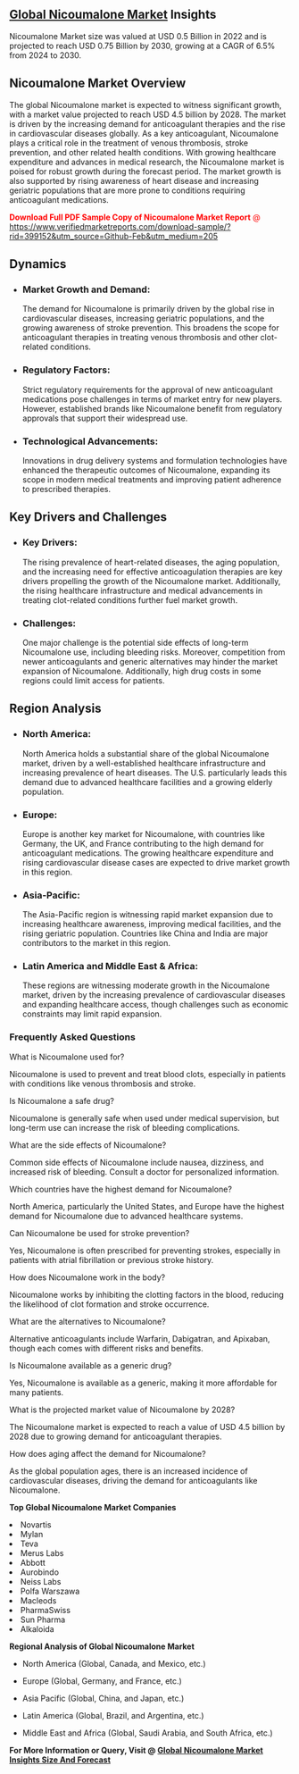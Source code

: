 <h2><a href="https://www.verifiedmarketreports.com/download-sample/?rid=399152&amp;utm_source=Github&amp;utm_medium=205" target="_blank">Global Nicoumalone Market</a> Insights</h2><p>Nicoumalone Market size was valued at USD 0.5 Billion in 2022 and is projected to reach USD 0.75 Billion by 2030, growing at a CAGR of 6.5% from 2024 to 2030.</p><p> <h2>Nicoumalone Market Overview</h2> <p>The global Nicoumalone market is expected to witness significant growth, with a market value projected to reach USD 4.5 billion by 2028. The market is driven by the increasing demand for anticoagulant therapies and the rise in cardiovascular diseases globally. As a key anticoagulant, Nicoumalone plays a critical role in the treatment of venous thrombosis, stroke prevention, and other related health conditions. With growing healthcare expenditure and advances in medical research, the Nicoumalone market is poised for robust growth during the forecast period. The market growth is also supported by rising awareness of heart disease and increasing geriatric populations that are more prone to conditions requiring anticoagulant medications.</p> <p><p><span class=""><span style="color: #ff0000;"><strong>Download Full PDF Sample Copy of Nicoumalone Market Report</strong> @ </span><a href="https://www.verifiedmarketreports.com/download-sample/?rid=399152&amp;utm_source=Github-Feb&amp;utm_medium=205" target="_blank">https://www.verifiedmarketreports.com/download-sample/?rid=399152&amp;utm_source=Github-Feb&amp;utm_medium=205</a></span></p></p> <h2>Dynamics</h2> <ul> <li><h3>Market Growth and Demand:</h3> The demand for Nicoumalone is primarily driven by the global rise in cardiovascular diseases, increasing geriatric populations, and the growing awareness of stroke prevention. This broadens the scope for anticoagulant therapies in treating venous thrombosis and other clot-related conditions.</li> <li><h3>Regulatory Factors:</h3> Strict regulatory requirements for the approval of new anticoagulant medications pose challenges in terms of market entry for new players. However, established brands like Nicoumalone benefit from regulatory approvals that support their widespread use.</li> <li><h3>Technological Advancements:</h3> Innovations in drug delivery systems and formulation technologies have enhanced the therapeutic outcomes of Nicoumalone, expanding its scope in modern medical treatments and improving patient adherence to prescribed therapies.</li> </ul> <h2>Key Drivers and Challenges</h2> <ul> <li><h3>Key Drivers:</h3> The rising prevalence of heart-related diseases, the aging population, and the increasing need for effective anticoagulation therapies are key drivers propelling the growth of the Nicoumalone market. Additionally, the rising healthcare infrastructure and medical advancements in treating clot-related conditions further fuel market growth.</li> <li><h3>Challenges:</h3> One major challenge is the potential side effects of long-term Nicoumalone use, including bleeding risks. Moreover, competition from newer anticoagulants and generic alternatives may hinder the market expansion of Nicoumalone. Additionally, high drug costs in some regions could limit access for patients.</li> </ul> <h2>Region Analysis</h2> <ul> <li><h3>North America:</h3> North America holds a substantial share of the global Nicoumalone market, driven by a well-established healthcare infrastructure and increasing prevalence of heart diseases. The U.S. particularly leads this demand due to advanced healthcare facilities and a growing elderly population.</li> <li><h3>Europe:</h3> Europe is another key market for Nicoumalone, with countries like Germany, the UK, and France contributing to the high demand for anticoagulant medications. The growing healthcare expenditure and rising cardiovascular disease cases are expected to drive market growth in this region.</li> <li><h3>Asia-Pacific:</h3> The Asia-Pacific region is witnessing rapid market expansion due to increasing healthcare awareness, improving medical facilities, and the rising geriatric population. Countries like China and India are major contributors to the market in this region.</li> <li><h3>Latin America and Middle East & Africa:</h3> These regions are witnessing moderate growth in the Nicoumalone market, driven by the increasing prevalence of cardiovascular diseases and expanding healthcare access, though challenges such as economic constraints may limit rapid expansion.</li> </ul> <h3>Frequently Asked Questions</h3> <p>What is Nicoumalone used for?</p> <p>Nicoumalone is used to prevent and treat blood clots, especially in patients with conditions like venous thrombosis and stroke.</p> <p>Is Nicoumalone a safe drug?</p> <p>Nicoumalone is generally safe when used under medical supervision, but long-term use can increase the risk of bleeding complications.</p> <p>What are the side effects of Nicoumalone?</p> <p>Common side effects of Nicoumalone include nausea, dizziness, and increased risk of bleeding. Consult a doctor for personalized information.</p> <p>Which countries have the highest demand for Nicoumalone?</p> <p>North America, particularly the United States, and Europe have the highest demand for Nicoumalone due to advanced healthcare systems.</p> <p>Can Nicoumalone be used for stroke prevention?</p> <p>Yes, Nicoumalone is often prescribed for preventing strokes, especially in patients with atrial fibrillation or previous stroke history.</p> <p>How does Nicoumalone work in the body?</p> <p>Nicoumalone works by inhibiting the clotting factors in the blood, reducing the likelihood of clot formation and stroke occurrence.</p> <p>What are the alternatives to Nicoumalone?</p> <p>Alternative anticoagulants include Warfarin, Dabigatran, and Apixaban, though each comes with different risks and benefits.</p> <p>Is Nicoumalone available as a generic drug?</p> <p>Yes, Nicoumalone is available as a generic, making it more affordable for many patients.</p> <p>What is the projected market value of Nicoumalone by 2028?</p> <p>The Nicoumalone market is expected to reach a value of USD 4.5 billion by 2028 due to growing demand for anticoagulant therapies.</p> <p>How does aging affect the demand for Nicoumalone?</p> <p>As the global population ages, there is an increased incidence of cardiovascular diseases, driving the demand for anticoagulants like Nicoumalone.</p> </p><p><strong>Top Global Nicoumalone Market Companies</strong></p><div data-test-id=""><p><li>Novartis</li><li> Mylan</li><li> Teva</li><li> Merus Labs</li><li> Abbott</li><li> Aurobindo</li><li> Neiss Labs</li><li> Polfa Warszawa</li><li> Macleods</li><li> PharmaSwiss</li><li> Sun Pharma</li><li> Alkaloida</li></p><div><strong>Regional Analysis of&nbsp;Global Nicoumalone Market</strong></div><ul><li dir="ltr"><p dir="ltr">North America&nbsp;(Global, Canada, and Mexico, etc.)</p></li><li dir="ltr"><p dir="ltr">Europe (Global, Germany, and France, etc.)</p></li><li dir="ltr"><p dir="ltr">Asia Pacific&nbsp;(Global, China, and Japan, etc.)</p></li><li dir="ltr"><p dir="ltr">Latin America&nbsp;(Global, Brazil, and Argentina, etc.)</p></li><li dir="ltr">Middle East and Africa&nbsp;(Global, Saudi Arabia, and South Africa, etc.)</li></ul><p><strong>For More Information or Query, Visit @&nbsp;</strong><strong><a href="https://www.verifiedmarketreports.com/product/nicoumalone-market/?utm_source=Github&amp;utm_medium=205" target="_blank">Global Nicoumalone Market Insights Size And Forecast</a></strong></p></div>
